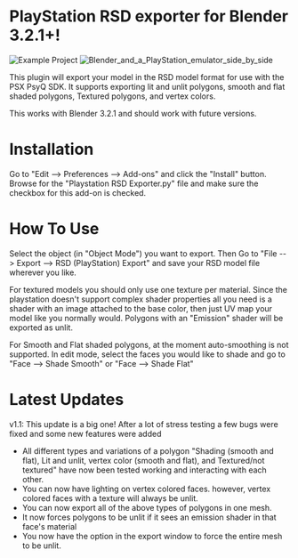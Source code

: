 # PlayStation RSD exporter for Blender 3.2.1+!
![Example Project](https://user-images.githubusercontent.com/11562971/179373557-aca8542b-cd5b-4830-81e7-608cf237dae6.png)
![Blender_and_a_PlayStation_emulator_side_by_side](https://user-images.githubusercontent.com/11562971/179373665-e7b504aa-291d-453b-8cf8-d5ff008eb734.PNG)


This plugin will export your model in the RSD model format for use with the PSX PsyQ SDK. It supports exporting lit and unlit polygons, smooth and flat shaded polygons, Textured polygons, and vertex colors.

This works with Blender 3.2.1 and should work with future versions.

# Installation
Go to "Edit --> Preferences --> Add-ons" and click the "Install" button. Browse for the "Playstation RSD Exporter.py" file and make sure the checkbox for this add-on is checked.

# How To Use
Select the object (in "Object Mode") you want to export. Then Go to "File --> Export --> RSD (PlayStation) Export" and save your RSD model file wherever you like.

For textured models you should only use one texture per material. Since the playstation doesn't support complex shader properties all you need is a shader with an image attached to the base color, then just UV map your model like you normally would. Polygons with an "Emission" shader will be exported as unlit.

For Smooth and Flat shaded polygons, at the moment auto-smoothing is not supported. In edit mode, select the faces you would like to shade and go to "Face --> Shade Smooth" or "Face --> Shade Flat"

# Latest Updates
v1.1: 
This update is a big one! After a lot of stress testing a few bugs were fixed and some new features were added
- All different types and variations of a polygon "Shading (smooth and flat), Lit and unlit, vertex color (smooth and flat), and Textured/not textured" have now been tested working and interacting with each other. 
- You can now have lighting on vertex colored faces. however, vertex colored faces with a texture will always be unlit.
- You can now export all of the above types of polygons in one mesh.
- It now forces polygons to be unlit if it sees an emission shader in that face's material
- You now have the option in the export window to force the entire mesh to be unlit.
